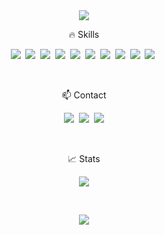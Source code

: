<div align="center"><img src="https://capsule-render.vercel.app/api?type=waving&color=timeGradient&height=250&section=header&text=zeebeck&fontSize=90&animation=twinkling&fontAlignY=40"/></div>

<p align="center"> 🔥 Skills </p>
<p align="center">
  <img src="https://img.shields.io/badge/HTML-E34F26?style=flat-square&logo=HTML5&logoColor=white"/></a>&nbsp  
  <img src="https://img.shields.io/badge/CSS-1572B6?style=flat-square&logo=css3&logoColor=white"/></a>&nbsp  
  <img src="https://img.shields.io/badge/Javascript-ffb13b?style=flat-square&logo=javascript&logoColor=white"/></a>&nbsp 
  <img src="https://img.shields.io/badge/Typescript-3178c6?style=flat-square&logo=Typescript&logoColor=white"/></a>&nbsp 
  <img src="https://img.shields.io/badge/React-61dafb?style=flat-square&logo=React&logoColor=white"/></a>&nbsp
  <img src="https://img.shields.io/badge/Next.js-000000?style=flat-square&logo=Next.js&logoColor=white"/></a>&nbsp
  <img src="https://img.shields.io/badge/Node.js-339933?style=flat-square&logo=Node.js&logoColor=white"/></a>&nbsp  
  <img src="https://img.shields.io/badge/Firebase-FFCA28?style=flat-square&logo=Firebase&logoColor=black"/></a>&nbsp
  <img src="https://img.shields.io/badge/ReactNative-61DAFB?style=flat-square&logo=React&logoColor=black"/></a>&nbsp
  <img src="https://img.shields.io/badge/Git-F05032?style=flat-square&logo=Git&logoColor=white"/></a>&nbsp
</p>
<br />


<p align="center"> 📫 Contact</p>
<p align="center">
  <a href="https://zeebeck.tistory.com/"><img src="https://img.shields.io/badge/Tistory-11B48A?style=flat-square&link=https://zeebeck.tistory.com"/></a>&nbsp
  <a href="https://zeebeck.github.io/"><img src="https://img.shields.io/badge/GithubBlog-181717?style=flat-square&logo=Github&logoColor=white&link=https://zeebeck.github.io/"/></a>&nbsp
  <a href="mailto:jihunkim101112@gmail.com"><img src="https://img.shields.io/badge/Gmail-d14836?style=flat-square&logo=Gmail&logoColor=white&link=jihunkim101112@gmail.com"/></a>
</p>
<br />

<p align="center"> 📈 Stats</p>
<p align="center">
  <img src="https://github-readme-stats.vercel.app/api?username=zeebeck&&show_icons=true&theme=tokyonight" />
</p>
<br />

<div align=center>
  
<a href="https://hits.seeyoufarm.com"><img src="https://hits.seeyoufarm.com/api/count/incr/badge.svg?url=https%3A%2F%2Fgithub.com%2Fzeebeck&count_bg=%2332399C&title_bg=%23BEA2A2&icon=&icon_color=%23E7E7E7&title=hits&edge_flat=false"/> </a>            
</div>
